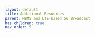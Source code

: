 ```yaml
---
layout: default
title: Additional Resources
parent: MBMS and LTE-based 5G Broadcast
has_children: true
nav_order: 5
---
```



